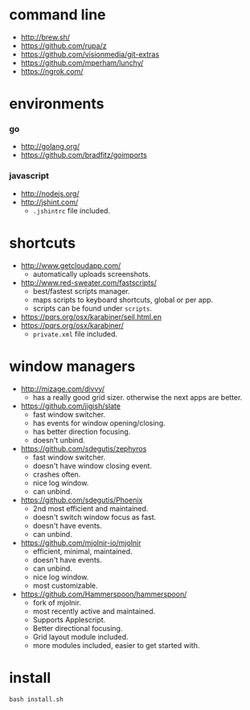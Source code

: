 # command line
* http://brew.sh/
* https://github.com/rupa/z
* https://github.com/visionmedia/git-extras
* https://github.com/mperham/lunchy/
* https://ngrok.com/

# environments
### go
* http://golang.org/
* https://github.com/bradfitz/goimports

### javascript
* http://nodejs.org/
* http://jshint.com/
  - `.jshintrc` file included.

# shortcuts
* http://www.getcloudapp.com/
  - automatically uploads screenshots.
* http://www.red-sweater.com/fastscripts/
  - best/fastest scripts manager.
  - maps scripts to keyboard shortcuts, global or per app.
  - scripts can be found under `scripts`.
* https://pqrs.org/osx/karabiner/seil.html.en
* https://pqrs.org/osx/karabiner/
  - `private.xml` file included.

# window managers
* http://mizage.com/divvy/
  - has a really good grid sizer. otherwise the next apps are better.
* https://github.com/jigish/slate
  - fast window switcher.
  - has events for window opening/closing.
  - has better direction focusing.
  - doesn't unbind.
* https://github.com/sdegutis/zephyros
  - fast window switcher.
  - doesn't have window closing event.
  - crashes often.
  - nice log window.
  - can unbind.
* https://github.com/sdegutis/Phoenix
  - 2nd most efficient and maintained.
  - doesn't switch window focus as fast.
  - doesn't have events.
  - can unbind.
* https://github.com/mjolnir-io/mjolnir
  - efficient, minimal, maintained.
  - doesn't have events.
  - can unbind.
  - nice log window.
  - most customizable.
* https://github.com/Hammerspoon/hammerspoon/
  - fork of mjolnir.
  - most recently active and maintained.
  - Supports Applescript.
  - Better directional focusing.
  - Grid layout module included.
  - more modules included, easier to get started with.
 
# install

    bash install.sh
